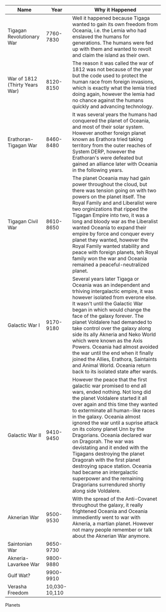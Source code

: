 | Name | Year | Why it Happened | 
|---|---|---| 
| Tigagan Revolutionary War  | 7760-7830 | Well it happened because Tigaga wanted to gain its own freedom from Oceania, i.e. the Lemia who had enslaved the humans for generations. The humans were fed up with them and wanted to revolt and claim the island as their own. | 
| War of 1812 (Thirty Years War)  | 8120-8150 | The reason it was called the war of 1812 was not because of the year but the code used to protect the human race from foreign invasions, which is exactly what the lemia tried doing again, however the lemia had no chance against the humans quickly and advancing technology. |  
| Erathoran-Tigagan War | 8460-8480 | It was several years the humans had conquered the planet of Oceania, and most of their solar system. However another foreign planet known as Erathora tried taking territory from the outer reaches of System DERP, however the Erathoran's were defeated but gained an alliance later with Oceania in the following years. |
| Tigagan Civil War | 8610-8650 | The planet Oceania may had gain power throughout the cloud, but there was tension going on with two powers on the planet itself. The Royal Family and and Liberalist were two orginizations that ripped the Tigagan Empire into two, it was a long and bloody war as the Liberalist wanted Oceania to expand their empire by force and conquer every planet they wanted, however the Royal Family wanted stability and peace with foreign planets, teh Royal family won the war and Oceania remained a peaceful-neutralized planet. | 
| Galactic War I | 9170-9180 | Several years later Tigaga or Oceania was an independent and trhiving intergalactic empire, it was however isolated from everone else. It wasn't until the Galactic War began in which would change the face of the galaxy forever. The planet Voldalere had demanded to take control over the galaxy along side its ally Akneria and Neko World which were known as the Axis Powers. Oceania had almost avoided the war until the end when it finally joined the Allies, Erathora, Saintaints and Animal World. Oceania return back to its isolated state after wards. | 
| Galactic War II | 9410-9450 | However the peace that the first galactic war promised to end all wars, ended nothing. Not long did the planet Voldalere started it all over again and this time they wanted to exterminate all human-like races in the galaxy. Oceania almost ignored the war until a suprise attack on its colony planet Unn by the Dragorians. Oceania declared war on Dragorah. The war was devistating and it ended with the Tigagans destroying the planet Dragorah with the first planet destroying space station. Oceania had became an intergalactic superpower and the remaining Dragorians surrendured shortly along side Voldalere. | 
| Aknerian War | 9500-9530 | With the spread of the Anti-Covanet throughout the galaxy, it really frightened Oceania and Oceania immediently went to war with Akneria, a martian planet. However not many people remember or talk about the Aknerian War anymore. | 
| Saintonian War | 9650-9730 | 
| Akneria-Lavarkee War | 9800-9880 |
| Gulf Wat? | 9900-9910 | 
| Verasha Freedom | 10,030-10,110 |


Planets 

